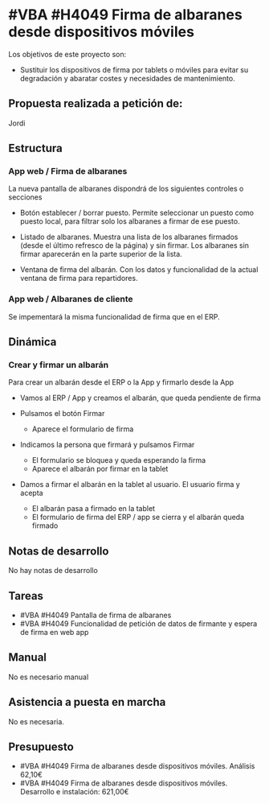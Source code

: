 # #VBA #H4049 Firma de albaranes desde dispositivos móviles

Los objetivos de este proyecto son:
+ Sustituir los dispositivos de firma por tablets o móviles para evitar su degradación y abaratar costes y necesidades de mantenimiento.

## Propuesta realizada a petición de:
Jordi

## Estructura

### App web / Firma de albaranes
La nueva pantalla de albaranes dispondrá de los siguientes controles o secciones
+ Botón establecer / borrar puesto. Permite seleccionar un puesto como puesto local, para filtrar solo los albaranes a firmar de ese puesto.

+ Listado de albaranes. Muestra una lista de los albaranes firmados (desde el último refresco de la página) y sin firmar. Los albaranes sin firmar aparecerán en la parte superior de la lista.

+ Ventana de firma del albarán. Con los datos y funcionalidad de la actual ventana de firma para repartidores.

### App web / Albaranes de cliente
Se impementará la misma funcionalidad de firma que en el ERP.

## Dinámica

### Crear y firmar un albarán
Para crear un albarán desde el ERP o la App y firmarlo desde la App
+ Vamos al ERP / App y creamos el albarán, que queda pendiente de firma

+ Pulsamos el botón Firmar
    + Aparece el formulario de firma

+ Indicamos la persona que firmará y pulsamos Firmar
    + El formulario se bloquea y queda esperando la firma
    + Aparece el albarán por firmar en la tablet

+ Damos a firmar el albarán en la tablet al usuario. El usuario firma y acepta
    + El albarán pasa a firmado en la tablet
    + El formulario de firma del ERP / app se cierra y el albarán queda firmado

## Notas de desarrollo
No hay notas de desarrollo

## Tareas
+ #VBA #H4049 Pantalla de firma de albaranes
+ #VBA #H4049 Funcionalidad de petición de datos de firmante y espera de firma en web app

## Manual
No es necesario manual

## Asistencia a puesta en marcha
No es necesaria.

## Presupuesto
+ #VBA #H4049 Firma de albaranes desde dispositivos móviles. Análisis 62,10€
+ #VBA #H4049 Firma de albaranes desde dispositivos móviles. Desarrollo e instalación: 621,00€


